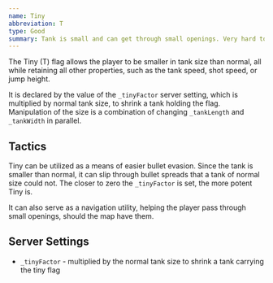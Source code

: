 ```yaml
---
name: Tiny
abbreviation: T
type: Good
summary: Tank is small and can get through small openings. Very hard to hit.
---
```


The Tiny (T) flag allows the player to be smaller in tank size than normal, all while retaining all other properties, such as the tank speed, shot speed, or jump height.

It is declared by the value of the `_tinyFactor` server setting, which is multiplied by normal tank size, to shrink a tank holding the flag. Manipulation of the size is a combination of changing `_tankLength` and `_tankWidth` in parallel.

## Tactics

Tiny can be utilized as a means of easier bullet evasion. Since the tank is smaller than normal, it can slip through bullet spreads that a tank of normal size could not. The closer to zero the `_tinyFactor` is set, the more potent Tiny is.

It can also serve as a navigation utility, helping the player pass through small openings, should the map have them.

## Server Settings

- `_tinyFactor` - multiplied by the normal tank size to shrink a tank carrying the tiny flag
